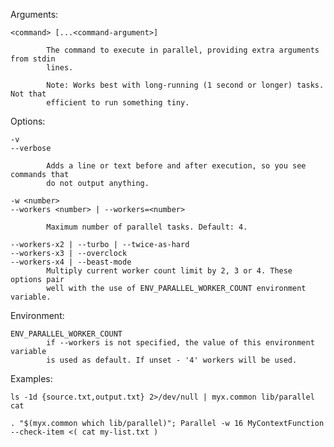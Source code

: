 
  Arguments:

    <command> [...<command-argument>]

            The command to execute in parallel, providing extra arguments from stdin
            lines. 
			
			Note: Works best with long-running (1 second or longer) tasks. Not that
			efficient to run something tiny.

  Options:

    -v
    --verbose

            Adds a line or text before and after execution, so you see commands that 
            do not output anything.

    -w <number>
    --workers <number> | --workers=<number>

            Maximum number of parallel tasks. Default: 4.

    --workers-x2 | --turbo | --twice-as-hard
    --workers-x3 | --overclock
    --workers-x4 | --beast-mode
            Multiply current worker count limit by 2, 3 or 4. These options pair
            well with the use of ENV_PARALLEL_WORKER_COUNT environment variable.


  Environment:

    ENV_PARALLEL_WORKER_COUNT
            if --workers is not specified, the value of this environment variable 
            is used as default. If unset - '4' workers will be used.

  Examples:

    ls -1d {source.txt,output.txt} 2>/dev/null | myx.common lib/parallel cat

    . "$(myx.common which lib/parallel)"; Parallel -w 16 MyContextFunction --check-item <( cat my-list.txt )

